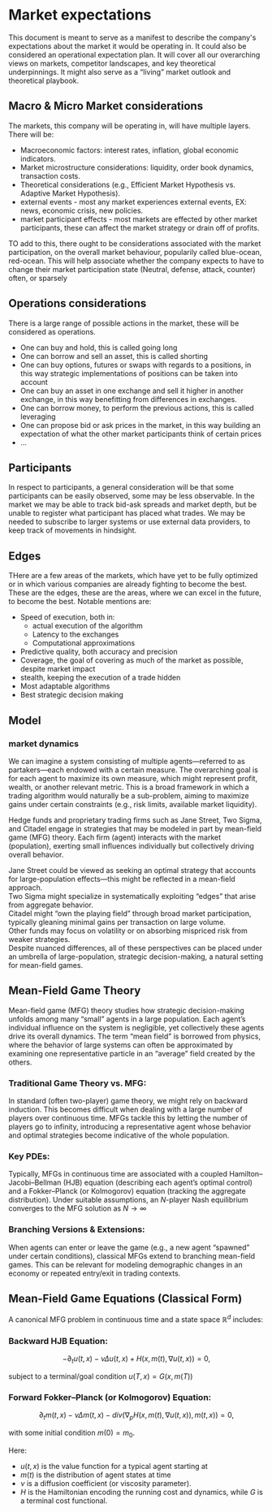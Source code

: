 # Market expectations
This document is meant to serve as a manifest to describe the company's expectations about the market it would be operating in. It could also be considered an operational expectation plan.
It will cover all our overarching views on markets, competitor landscapes, and key theoretical underpinnings. It might also serve as a “living” market outlook and theoretical playbook.

## Macro & Micro Market considerations
The markets, this company will be operating in, will have multiple layers. There will be:
- Macroeconomic factors: interest rates, inflation, global economic indicators.
- Market microstructure considerations: liquidity, order book dynamics, transaction costs.
- Theoretical considerations (e.g., Efficient Market Hypothesis vs. Adaptive Market Hypothesis).
- external events - most any market experiences external events, EX: news, economic crisis, new policies.
- market participant effects - most markets are effected by other market participants, these can affect the market strategy or drain off of profits.

TO add to this, there ought to be considerations associated with the market participation, on the overall market behaviour, popularily called blue-ocean, red-ocean.
This will help associate whether the company expects to have to change their market participation state (Neutral, defense, attack, counter) often, or sparsely

## Operations considerations
There is a large range of possible actions in the market, these will be considered as operations.
- One can buy and hold, this is called going long
- One can borrow and sell an asset, this is called shorting
- One can buy options, futures or swaps with regards to a positions, in this way strategic implementations of positions can be taken into account
- One can buy an asset in one exchange and sell it higher in another exchange, in this way benefitting from differences in exchanges.
- One can borrow money, to perform the previous actions, this is called leveraging
- One can propose bid or ask prices in the market, in this way building an expectation of what the other market participants think of certain prices
- ...

## Participants
In respect to participants, a general consideration will be that some participants can be easily observed, some may be less observable.
In the market we may be able to track bid-ask spreads and market depth, but be unable to register what participant has placed what trades.
We may be needed to subscribe to larger systems or use external data providers, to keep track of movements in hindsight.

## Edges
THere are a few areas of the markets, which have yet to be fully optimized or in which various companies are already fighting to become the best.
These are the edges, these are the areas, where we can excel in the future, to become the best. Notable mentions are:
- Speed of execution, both in:
  - actual execution of the algorithm
  - Latency to the exchanges
  - Computational approximations
- Predictive quality, both accuracy and precision
- Coverage, the goal of covering as much of the market as possible, despite market impact
- stealth, keeping the execution of a trade hidden
- Most adaptable algorithms
- Best strategic decision making  

## Model

### market dynamics
We can imagine a system consisting of multiple agents—referred to as partakers—each endowed with a certain measure. The overarching goal is for each agent to maximize its own measure, which might represent profit, wealth, or another relevant metric. This is a broad framework in which a trading algorithm would naturally be a sub-problem, aiming to maximize gains under certain constraints (e.g., risk limits, available market liquidity).

Hedge funds and proprietary trading firms such as Jane Street, Two Sigma, and Citadel engage in strategies that may be modeled in part by mean-field game (MFG) theory. Each firm (agent) interacts with the market (population), exerting small influences individually but collectively driving overall behavior.

Jane Street could be viewed as seeking an optimal strategy that accounts for large-population effects—this might be reflected in a mean-field approach.\
Two Sigma might specialize in systematically exploiting “edges” that arise from aggregate behavior.\
Citadel might “own the playing field” through broad market participation, typically gleaning minimal gains per transaction on large volume.\
Other funds may focus on volatility or on absorbing mispriced risk from weaker strategies.\
Despite nuanced differences, all of these perspectives can be placed under an umbrella of large-population, strategic decision-making, a natural setting for mean-field games.

## Mean-Field Game Theory
Mean-field game (MFG) theory studies how strategic decision-making unfolds among many “small” agents in a large population. Each agent’s individual influence on the system is negligible, yet collectively these agents drive its overall dynamics. The term “mean field” is borrowed from physics, where the behavior of large systems can often be approximated by examining one representative particle in an “average” field created by the others.

### Traditional Game Theory vs. MFG:
In standard (often two-player) game theory, we might rely on backward induction. This becomes difficult when dealing with a large number of players over continuous time. MFGs tackle this by letting the number of players go to infinity, introducing a representative agent whose behavior and optimal strategies become indicative of the whole population.

### Key PDEs:
Typically, MFGs in continuous time are associated with a coupled Hamilton–Jacobi–Bellman (HJB) equation (describing each agent’s optimal control) and a Fokker–Planck (or Kolmogorov) equation (tracking the aggregate distribution). Under suitable assumptions, an $N$-player Nash equilibrium converges to the MFG solution as $N \to \infty$

### Branching Versions & Extensions:
When agents can enter or leave the game (e.g., a new agent “spawned” under certain conditions), classical MFGs extend to branching mean-field games. This can be relevant for modeling demographic changes in an economy or repeated entry/exit in trading contexts.


## Mean-Field Game Equations (Classical Form)
A canonical MFG problem in continuous time and a state space $\mathbb{R}^d$ includes:

### Backward HJB Equation:

$$-\partial_t u(t,x) - \nu \Delta u(t,x) + H(x,m(t), \nabla u(t,x)) = 0,$$

subject to a terminal/goal condition $u(T,x)=G(x,m(T))$

### Forward Fokker–Planck (or Kolmogorov) Equation:

$$\partial_t m(t,x) - \nu \Delta m(t,x) - div(\nabla_p H(x,m(t), \nabla u(t,x)), m(t,x)) = 0,$$

with some initial condition $m(0)=m_0.$

Here:
- $u(t,x)$ is the value function for a typical agent starting at 
- $m(t)$ is the distribution of agent states at time
- $\nu$ is a diffusion coefficient (or viscosity parameter).
- $H$ is the Hamiltonian encoding the running cost and dynamics, while $G$ is a terminal cost functional.



